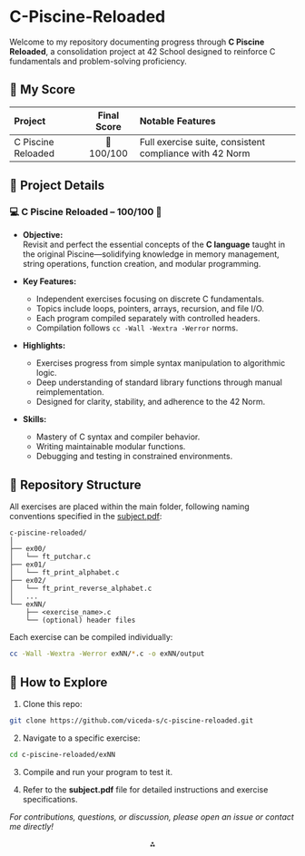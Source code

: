 # C-Piscine-Reloaded 

Welcome to my repository documenting progress through **C Piscine Reloaded**, a consolidation project at 42 School designed to reinforce C fundamentals and problem-solving proficiency.

## 🏅 My Score

| Project             | Final Score | Notable Features                       |
| :------------------ | :--------: | :------------------------------------- |
| C Piscine Reloaded  | 🌟 100/100 | Full exercise suite, consistent compliance with 42 Norm |

## 🔎 Project Details

### 💻 C Piscine Reloaded – 100/100 🌟

- **Objective:**  
Revisit and perfect the essential concepts of the **C language** taught in the original Piscine—solidifying knowledge in memory management, string operations, function creation, and modular programming.

- **Key Features:**
  - Independent exercises focusing on discrete C fundamentals.
  - Topics include loops, pointers, arrays, recursion, and file I/O.
  - Each program compiled separately with controlled headers.
  - Compilation follows `cc -Wall -Wextra -Werror` norms.

- **Highlights:**
  - Exercises progress from simple syntax manipulation to algorithmic logic.
  - Deep understanding of standard library functions through manual reimplementation.
  - Designed for clarity, stability, and adherence to the 42 Norm.

- **Skills:**
  - Mastery of C syntax and compiler behavior.
  - Writing maintainable modular functions.
  - Debugging and testing in constrained environments.

## 📂 Repository Structure

All exercises are placed within the main folder, following naming conventions specified in the [subject.pdf](https://github.com/viceda-s/c-piscine-reloaded/blob/main/en.subject.pdf):

```
c-piscine-reloaded/
│
├── ex00/
│   └── ft_putchar.c
├── ex01/
│   └── ft_print_alphabet.c
├── ex02/
│   └── ft_print_reverse_alphabet.c
│   ...
└── exNN/
    ├── <exercise_name>.c
    └── (optional) header files
```

Each exercise can be compiled individually:

```sh
cc -Wall -Wextra -Werror exNN/*.c -o exNN/output
```

## 🚀 How to Explore

1. Clone this repo:

```sh
git clone https://github.com/viceda-s/c-piscine-reloaded.git
```

2. Navigate to a specific exercise:

```sh
cd c-piscine-reloaded/exNN
```

3. Compile and run your program to test it.

4. Refer to the **subject.pdf** file for detailed instructions and exercise specifications.

_For contributions, questions, or discussion, please open an issue or contact me directly!_

<div style="text-align: center">⁂</div>
